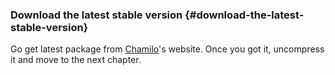 ### Download the latest stable version {#download-the-latest-stable-version}

Go get latest package from [Chamilo](http://www.chamilo.org/)&#039;s website. Once you got it, uncompress it and move to the next chapter.